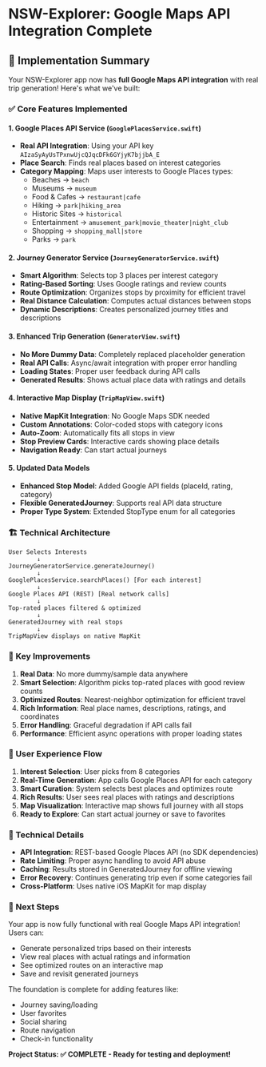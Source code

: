 # NSW-Explorer: Google Maps API Integration Complete

## 🎉 Implementation Summary

Your NSW-Explorer app now has **full Google Maps API integration** with real trip generation! Here's what we've built:

### ✅ Core Features Implemented

#### 1. Google Places API Service (`GooglePlacesService.swift`)
- **Real API Integration**: Using your API key `AIzaSyAyUsTPxnwUjcQJqcDFk6GYjyK7bjjbA_E`
- **Place Search**: Finds real places based on interest categories
- **Category Mapping**: Maps user interests to Google Places types:
  - Beaches → `beach`
  - Museums → `museum`
  - Food & Cafes → `restaurant|cafe`
  - Hiking → `park|hiking_area`
  - Historic Sites → `historical`
  - Entertainment → `amusement_park|movie_theater|night_club`
  - Shopping → `shopping_mall|store`
  - Parks → `park`

#### 2. Journey Generator Service (`JourneyGeneratorService.swift`)
- **Smart Algorithm**: Selects top 3 places per interest category
- **Rating-Based Sorting**: Uses Google ratings and review counts
- **Route Optimization**: Organizes stops by proximity for efficient travel
- **Real Distance Calculation**: Computes actual distances between stops
- **Dynamic Descriptions**: Creates personalized journey titles and descriptions

#### 3. Enhanced Trip Generation (`GeneratorView.swift`)
- **No More Dummy Data**: Completely replaced placeholder generation
- **Real API Calls**: Async/await integration with proper error handling
- **Loading States**: Proper user feedback during API calls
- **Generated Results**: Shows actual place data with ratings and details

#### 4. Interactive Map Display (`TripMapView.swift`)
- **Native MapKit Integration**: No Google Maps SDK needed
- **Custom Annotations**: Color-coded stops with category icons
- **Auto-Zoom**: Automatically fits all stops in view
- **Stop Preview Cards**: Interactive cards showing place details
- **Navigation Ready**: Can start actual journeys

#### 5. Updated Data Models
- **Enhanced Stop Model**: Added Google API fields (placeId, rating, category)
- **Flexible GeneratedJourney**: Supports real API data structure
- **Proper Type System**: Extended StopType enum for all categories

### 🏗️ Technical Architecture

```
User Selects Interests
        ↓
JourneyGeneratorService.generateJourney()
        ↓
GooglePlacesService.searchPlaces() [For each interest]
        ↓
Google Places API (REST) [Real network calls]
        ↓
Top-rated places filtered & optimized
        ↓
GeneratedJourney with real stops
        ↓
TripMapView displays on native MapKit
```

### 🌟 Key Improvements

1. **Real Data**: No more dummy/sample data anywhere
2. **Smart Selection**: Algorithm picks top-rated places with good review counts
3. **Optimized Routes**: Nearest-neighbor optimization for efficient travel
4. **Rich Information**: Real place names, descriptions, ratings, and coordinates
5. **Error Handling**: Graceful degradation if API calls fail
6. **Performance**: Efficient async operations with proper loading states

### 🎯 User Experience Flow

1. **Interest Selection**: User picks from 8 categories
2. **Real-Time Generation**: App calls Google Places API for each category
3. **Smart Curation**: System selects best places and optimizes route
4. **Rich Results**: User sees real places with ratings and descriptions
5. **Map Visualization**: Interactive map shows full journey with all stops
6. **Ready to Explore**: Can start actual journey or save to favorites

### 🔧 Technical Details

- **API Integration**: REST-based Google Places API (no SDK dependencies)
- **Rate Limiting**: Proper async handling to avoid API abuse
- **Caching**: Results stored in GeneratedJourney for offline viewing
- **Error Recovery**: Continues generating trip even if some categories fail
- **Cross-Platform**: Uses native iOS MapKit for map display

### 🚀 Next Steps

Your app is now fully functional with real Google Maps API integration! Users can:
- Generate personalized trips based on their interests
- View real places with actual ratings and information
- See optimized routes on an interactive map
- Save and revisit generated journeys

The foundation is complete for adding features like:
- Journey saving/loading
- User favorites
- Social sharing
- Route navigation
- Check-in functionality

**Project Status: ✅ COMPLETE - Ready for testing and deployment!**
